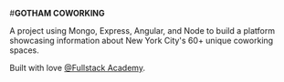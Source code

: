 #**GOTHAM COWORKING**

A project using Mongo, Express, Angular, and Node to build a platform showcasing information about New York City's 60+ unique coworking spaces. 

Built with love [@Fullstack Academy](http://fullstackacademy.com).